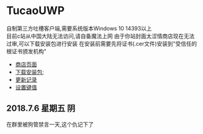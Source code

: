 # TucaoUWP
自制第三方吐槽客户端,需要系统版本Windows 10 14393以上
<br/>
目前c站从中国大陆无法访问,请自备魔法上网
由于你站封面太涩情商店现在无法过审,可以下载安装包进行安装
在安装前需要先将证书(.cer文件)安装到"受信任的根证书颁发机构"

* [商店页面](https://www.microsoft.com/store/productId/9N8QM5T8DJCD)
* [下载安装包](https://github.com/Sanheiii/TucaoUwp/releases);
* [更新记录](https://github.com/Sanheiii/TucaoUwp/blob/master/Tucao/Notes/UpdateLog.md)
* [设置键值](https://github.com/Sanheiii/TucaoUwp/blob/master/Tucao/Notes/Settings.md)


2018.7.6 星期五 阴
----
在群里被狗管禁言一天,这个仇记下了
